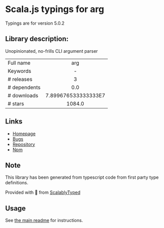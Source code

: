 
# Scala.js typings for arg

Typings are for version 5.0.2

## Library description:
Unopinionated, no-frills CLI argument parser

|                    |                 |
| ------------------ | :-------------: |
| Full name          | arg |
| Keywords           | - |
| # releases         | 3 |
| # dependents       | 0.0 |
| # downloads        | 7.899676533333333E7 |
| # stars            | 1084.0 |

## Links
- [Homepage](https://github.com/vercel/arg#readme)
- [Bugs](https://github.com/vercel/arg/issues)
- [Repository](https://github.com/vercel/arg)
- [Npm](https://www.npmjs.com/package/arg)
    


## Note
This library has been generated from typescript code from first party type definitions.

Provided with :purple_heart: from [ScalablyTyped](https://github.com/oyvindberg/ScalablyTyped)

## Usage
See [the main readme](../../readme.md) for instructions.


